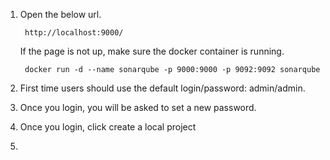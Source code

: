 1. Open the below url.

        http://localhost:9000/
        
    
    If the page is not up, make sure the docker container is running.

        docker run -d --name sonarqube -p 9000:9000 -p 9092:9092 sonarqube

2. First time users should use the default login/password: admin/admin.
3. Once you login, you will be asked to set a new password.
4. Once you login, click create a local project
5. 
